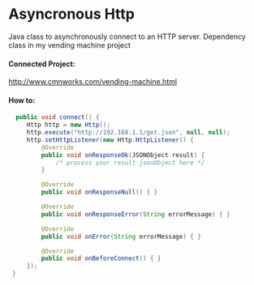 # Asyncronous Http
Java class to asynchronously connect to an HTTP server. Dependency class in my vending machine project

#### Connected Project:
http://www.cmnworks.com/vending-machine.html

#### How to:

   ```java
     public void connect() {
        Http http = new Http();
        http.execute("http://192.168.1.1/get.json", null, null);
        http.setHttpListener(new Http.HttpListener() {
            @Override
            public void onResponseOk(JSONObject result) { 
            	/* process your result jsonObject here */
            }

            @Override
            public void onResponseNull() { }

            @Override
            public void onResponseError(String errorMessage) { }

            @Override
            public void onError(String errorMessage) { }

            @Override
            public void onBeforeConnect() { }
        });
    }

